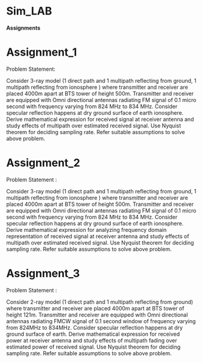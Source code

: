# Sim_LAB
**Assignments**
# Assignment_1

Problem Statement:

Consider 3-ray model (1 direct path and 1 multipath reflecting from ground, 1 multipath reflecting from ionosphere ) where transmitter and receiver are placed 4000m apart at BTS tower of height 500m. Transmitter and receiver are equipped with Omni directional antennas radiating FM signal of 0.1 micro second with frequency varying from 824 MHz to 834 MHz. Consider specular reflection happens at dry ground surface of earth ionosphere. Derive mathematical expression for received signal at receiver antenna and study effects of multipath over estimated received signal. Use Nyquist theorem for deciding sampling rate. Refer suitable assumptions to solve above problem.


# Assignment_2

Problem Statement :

Consider 3-ray model (1 direct path and 1 multipath reflecting from ground, 1 multipath reflecting from ionosphere ) where transmitter and receiver are placed 4000m apart at BTS tower of height 500m. Transmitter and receiver are equipped with Omni directional antennas radiating FM signal of 0.1 micro second with frequency varying from 824 MHz to 834 MHz. Consider specular reflection happens at dry ground surface of earth ionosphere. Derive mathematical expression for analyzing frequency domain representation of received signal at receiver antenna and study effects of multipath over estimated received signal. Use Nyquist theorem for deciding sampling rate. Refer suitable assumptions to solve above problem.


# Assignment_3

Problem Statement :

Consider 2-ray model (1 direct path and 1 multipath reflecting from ground) where transmitter and receiver are placed 4000m apart at BTS tower of height 121m. Transmitter and receiver are equipped with Omni directional antennas radiating FMCW signal of 0.1 second window of frequency varying from 824MHz to 834MHz. Consider specular reflection happens at dry ground surface of earth. Derive mathematical expression for received power at receiver antenna and study effects of multipath fading over estimated power of received signal. Use Nyquist theorem for deciding sampling rate. Refer suitable assumptions to solve above problem.
